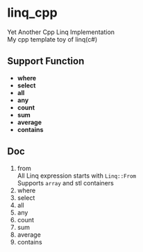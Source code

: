 # linq_cpp
Yet Another Cpp Linq Implementation  
My cpp template toy of linq(c#)

## Support Function
* **where**
* **select**
* **all**
* **any**
* **count**
* **sum**
* **average**
* **contains**

## Doc

1. from  
   All Linq expression starts with `Linq::From`  
   Supports `array` and stl containers
1. where
1. select
1. all
1. any
1. count
1. sum
1. average
1. contains
